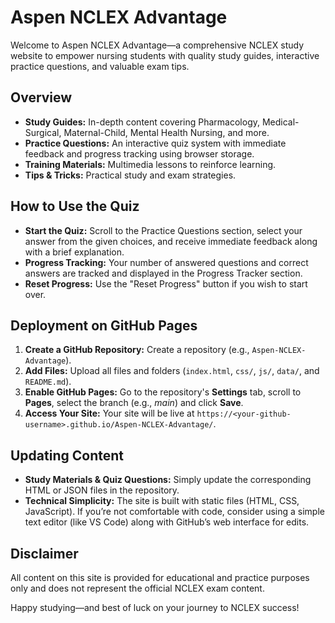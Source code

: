 # Aspen NCLEX Advantage

Welcome to Aspen NCLEX Advantage—a comprehensive NCLEX study website to empower nursing students with quality study guides, interactive practice questions, and valuable exam tips.

## Overview
- **Study Guides:** In-depth content covering Pharmacology, Medical-Surgical, Maternal-Child, Mental Health Nursing, and more.
- **Practice Questions:** An interactive quiz system with immediate feedback and progress tracking using browser storage.
- **Training Materials:** Multimedia lessons to reinforce learning.
- **Tips & Tricks:** Practical study and exam strategies.

## How to Use the Quiz
- **Start the Quiz:** Scroll to the Practice Questions section, select your answer from the given choices, and receive immediate feedback along with a brief explanation.
- **Progress Tracking:** Your number of answered questions and correct answers are tracked and displayed in the Progress Tracker section.
- **Reset Progress:** Use the "Reset Progress" button if you wish to start over.

## Deployment on GitHub Pages
1. **Create a GitHub Repository:** Create a repository (e.g., `Aspen-NCLEX-Advantage`).
2. **Add Files:** Upload all files and folders (`index.html`, `css/`, `js/`, `data/`, and `README.md`).
3. **Enable GitHub Pages:** Go to the repository's **Settings** tab, scroll to **Pages**, select the branch (e.g., *main*) and click **Save**.
4. **Access Your Site:** Your site will be live at `https://<your-github-username>.github.io/Aspen-NCLEX-Advantage/`.

## Updating Content
- **Study Materials & Quiz Questions:** Simply update the corresponding HTML or JSON files in the repository.
- **Technical Simplicity:** The site is built with static files (HTML, CSS, JavaScript). If you’re not comfortable with code, consider using a simple text editor (like VS Code) along with GitHub’s web interface for edits.

## Disclaimer
All content on this site is provided for educational and practice purposes only and does not represent the official NCLEX exam content.

Happy studying—and best of luck on your journey to NCLEX success!
